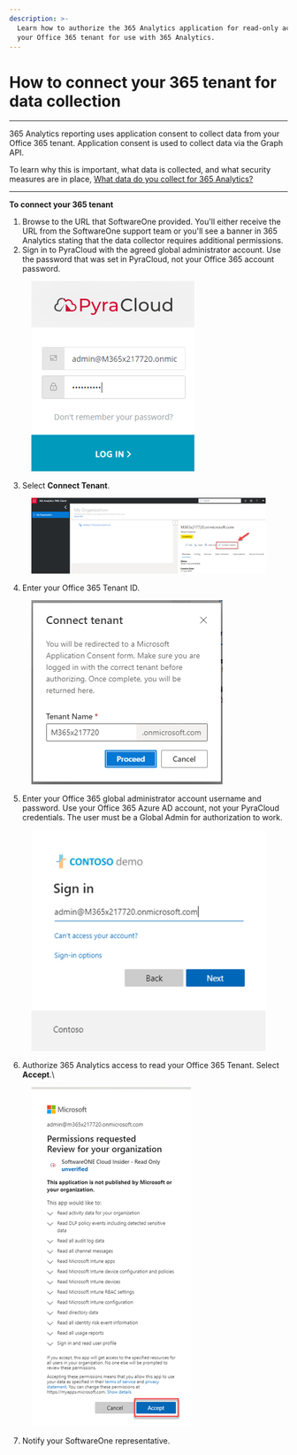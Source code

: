 ```yaml
---
description: >-
  Learn how to authorize the 365 Analytics application for read-only access to
  your Office 365 tenant for use with 365 Analytics.
---
```


# How to connect your 365 tenant for data collection

***

365 Analytics reporting uses application consent to collect data from your Office 365 tenant. Application consent is used to collect data via the Graph API.&#x20;

To learn why this is important, what data is collected, and what security measures are in place, [What data do you collect for 365 Analytics?](what-data-do-you-collect-for-365-analytics.md)

***

**To connect your 365 tenant**

1. Browse to the URL that SoftwareOne provided. You'll either receive the URL from the SoftwareOne support team or you'll see a banner in 365 Analytics stating that the data collector requires additional permissions.
2. Sign in to PyraCloud with the agreed global administrator account. Use the password that was set in PyraCloud, not your Office 365 account password.

<figure><img src="../../.gitbook/assets/image (19) (1) (1) (1).png" alt=""><figcaption></figcaption></figure>

3. Select **Connect Tenant**.&#x20;

<figure><img src="../../.gitbook/assets/image (3) (1) (1) (1) (1) (1).png" alt=""><figcaption></figcaption></figure>

4. Enter your Office 365 Tenant ID.

<figure><img src="../../.gitbook/assets/image (6) (1) (1) (1) (1) (1).png" alt=""><figcaption></figcaption></figure>

5. Enter your Office 365 global administrator account username and password. Use your Office 365 Azure AD account, not your PyraCloud credentials. The user must be a Global Admin for authorization to work.

<figure><img src="../../.gitbook/assets/image (8) (1) (1) (1) (1).png" alt=""><figcaption></figcaption></figure>



6. Authorize 365 Analytics access to read your Office 365 Tenant. Select **Accept**.\


<figure><img src="../../.gitbook/assets/image (10) (1) (1) (1) (1).png" alt=""><figcaption></figcaption></figure>

7. Notify your SoftwareOne representative.
